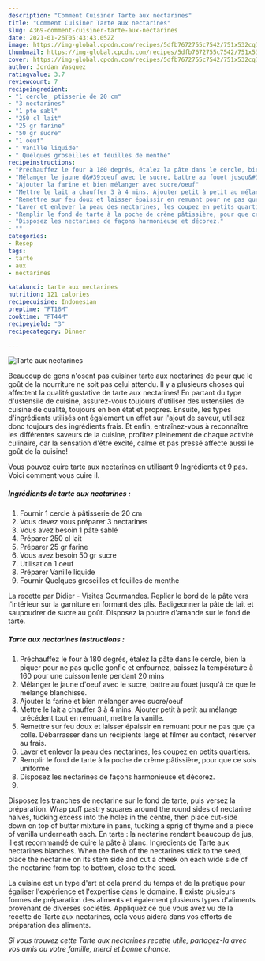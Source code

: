 ```yaml
---
description: "Comment Cuisiner Tarte aux nectarines"
title: "Comment Cuisiner Tarte aux nectarines"
slug: 4369-comment-cuisiner-tarte-aux-nectarines
date: 2021-01-26T05:43:43.052Z
image: https://img-global.cpcdn.com/recipes/5dfb7672755c7542/751x532cq70/tarte-aux-nectarines-photo-principale-de-la-recette.jpg
thumbnail: https://img-global.cpcdn.com/recipes/5dfb7672755c7542/751x532cq70/tarte-aux-nectarines-photo-principale-de-la-recette.jpg
cover: https://img-global.cpcdn.com/recipes/5dfb7672755c7542/751x532cq70/tarte-aux-nectarines-photo-principale-de-la-recette.jpg
author: Jordan Vasquez
ratingvalue: 3.7
reviewcount: 7
recipeingredient:
- "1 cercle  ptisserie de 20 cm"
- "3 nectarines"
- "1 pte sabl"
- "250 cl lait"
- "25 gr farine"
- "50 gr sucre"
- "1 oeuf"
- " Vanille liquide"
- " Quelques groseilles et feuilles de menthe"
recipeinstructions:
- "Préchauffez le four à 180 degrés, étalez la pâte dans le cercle, bien la piquer pour ne pas quelle gonfle et enfournez, baissez la température à 160 pour une cuisson lente pendant 20 mins"
- "Mélanger le jaune d&#39;oeuf avec le sucre, battre au fouet jusqu&#39;à ce que le mélange blanchisse."
- "Ajouter la farine et bien mélanger avec sucre/oeuf"
- "Mettre le lait a chauffer 3 à 4 mins. Ajouter petit à petit au mélange précédent tout en remuant, mettre la vanille."
- "Remettre sur feu doux et laisser épaissir en remuant pour ne pas que ça colle. Débarrasser dans un récipients large et filmer au contact, réserver au frais."
- "Laver et enlever la peau des nectarines, les coupez en petits quartiers."
- "Remplir le fond de tarte à la poche de crème pâtissière, pour que ce sois uniforme."
- "Disposez les nectarines de façons harmonieuse et décorez."
- ""
categories:
- Resep
tags:
- tarte
- aux
- nectarines

katakunci: tarte aux nectarines 
nutrition: 121 calories
recipecuisine: Indonesian
preptime: "PT18M"
cooktime: "PT44M"
recipeyield: "3"
recipecategory: Dinner

---
```



![Tarte aux nectarines](https://img-global.cpcdn.com/recipes/5dfb7672755c7542/751x532cq70/tarte-aux-nectarines-photo-principale-de-la-recette.jpg)

Beaucoup de gens n'osent pas cuisiner tarte aux nectarines de peur que le goût de la nourriture ne soit pas celui attendu. Il y a plusieurs choses qui affectent la qualité gustative de tarte aux nectarines! En partant du type d'ustensile de cuisine, assurez-vous toujours d'utiliser des ustensiles de cuisine de qualité, toujours en bon état et propres. Ensuite, les types d'ingrédients utilisés ont également un effet sur l'ajout de saveur, utilisez donc toujours des ingrédients frais. Et enfin, entraînez-vous à reconnaître les différentes saveurs de la cuisine, profitez pleinement de chaque activité culinaire, car la sensation d'être excité, calme et pas pressé affecte aussi le goût de la cuisine!

<!--inarticleads1-->

Vous pouvez cuire tarte aux nectarines en utilisant 9 Ingrédients et 9 pas. Voici comment vous cuire il.

##### Ingrédients de tarte aux nectarines :

1. Fournir 1 cercle à pâtisserie de 20 cm
1. Vous devez vous préparer 3 nectarines
1. Vous avez besoin 1 pâte sablé
1. Préparer 250 cl lait
1. Préparer 25 gr farine
1. Vous avez besoin 50 gr sucre
1. Utilisation 1 oeuf
1. Préparer  Vanille liquide
1. Fournir  Quelques groseilles et feuilles de menthe


La recette par Didier - Visites Gourmandes. Replier le bord de la pâte vers l&#39;intérieur sur la garniture en formant des plis. Badigeonner la pâte de lait et saupoudrer de sucre au goût. Disposez la poudre d&#39;amande sur le fond de tarte. 

<!--inarticleads2-->

##### Tarte aux nectarines instructions :

1. Préchauffez le four à 180 degrés, étalez la pâte dans le cercle, bien la piquer pour ne pas quelle gonfle et enfournez, baissez la température à 160 pour une cuisson lente pendant 20 mins
1. Mélanger le jaune d&#39;oeuf avec le sucre, battre au fouet jusqu&#39;à ce que le mélange blanchisse.
1. Ajouter la farine et bien mélanger avec sucre/oeuf
1. Mettre le lait a chauffer 3 à 4 mins. Ajouter petit à petit au mélange précédent tout en remuant, mettre la vanille.
1. Remettre sur feu doux et laisser épaissir en remuant pour ne pas que ça colle. Débarrasser dans un récipients large et filmer au contact, réserver au frais.
1. Laver et enlever la peau des nectarines, les coupez en petits quartiers.
1. Remplir le fond de tarte à la poche de crème pâtissière, pour que ce sois uniforme.
1. Disposez les nectarines de façons harmonieuse et décorez.
1. 


Disposez les tranches de nectarine sur le fond de tarte, puis versez la préparation. Wrap puff pastry squares around the round sides of nectarine halves, tucking excess into the holes in the centre, then place cut-side down on top of butter mixture in pans, tucking a sprig of thyme and a piece of vanilla underneath each. En tarte : la nectarine rendant beaucoup de jus, il est recommandé de cuire la pâte à blanc. Ingredients de Tarte aux nectarines blanches. When the flesh of the nectarines stick to the seed, place the nectarine on its stem side and cut a cheek on each wide side of the nectarine from top to bottom, close to the seed. 

<!--inarticleads1-->

<p>
La cuisine est un type d'art et cela prend du temps et de la pratique pour égaliser l'expérience et l'expertise dans le domaine. Il existe plusieurs formes de préparation des aliments et également plusieurs types d'aliments provenant de diverses sociétés. Appliquez ce que vous avez vu de la recette de Tarte aux nectarines, cela vous aidera dans vos efforts de préparation des aliments.
</p>

<p>
<i>Si vous trouvez cette Tarte aux nectarines recette utile, partagez-la avec vos amis ou votre famille, merci et bonne chance.</i>
</p>
